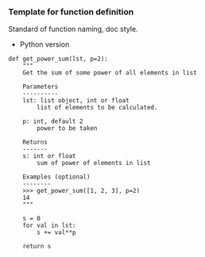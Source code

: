 ### Template for function definition

Standard of function naming, doc style.

* Python version
```
def get_power_sum(lst, p=2):
    """
    Get the sum of some power of all elements in list
    
    Parameters
    ----------
    lst: list object, int or float
        list of elements to be calculated.
    
    p: int, default 2
        power to be taken
    
    Returns
    -------
    s: int or float
        sum of power of elements in list
    
    Examples (optional)
    --------
    >>> get_power_sum([1, 2, 3], p=2)
    14
    """
    
    s = 0
    for val in lst:
        s += val**p
     
    return s
```

